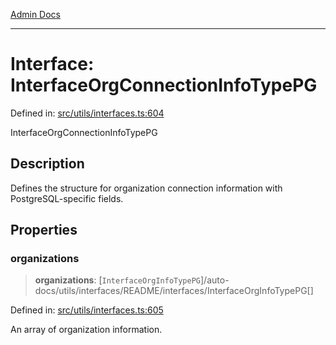 [Admin Docs](/)

***

# Interface: InterfaceOrgConnectionInfoTypePG

Defined in: [src/utils/interfaces.ts:604](https://github.com/PalisadoesFoundation/talawa-admin/blob/main/src/utils/interfaces.ts#L604)

InterfaceOrgConnectionInfoTypePG

## Description

Defines the structure for organization connection information with PostgreSQL-specific fields.

## Properties

### organizations

> **organizations**: [`InterfaceOrgInfoTypePG`]/auto-docs/utils/interfaces/README/interfaces/InterfaceOrgInfoTypePG[]

Defined in: [src/utils/interfaces.ts:605](https://github.com/PalisadoesFoundation/talawa-admin/blob/main/src/utils/interfaces.ts#L605)

An array of organization information.
